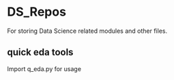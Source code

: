 # DS_Repos
For storing Data Science related modules and other files.

## quick eda tools

Import q_eda.py for usage
